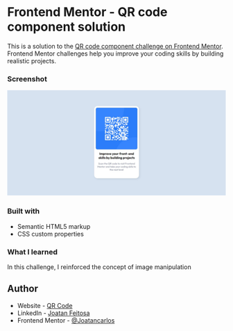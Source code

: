 # Frontend Mentor - QR code component solution

This is a solution to the [QR code component challenge on Frontend Mentor](https://www.frontendmentor.io/challenges/qr-code-component-iux_sIO_H). Frontend Mentor challenges help you improve your coding skills by building realistic projects. 


### Screenshot

![](./screenshot-qr-code.jpg)


### Built with

- Semantic HTML5 markup
- CSS custom properties



### What I learned

In this challenge, I reinforced the concept of image manipulation


## Author

- Website - [QR Code](https://joatancarlos.github.io/qr-code-challenge/)
- LinkedIn - [Joatan Feitosa](www.linkedin.com/in/joatan-feitosa
)
- Frontend Mentor - [@Joatancarlos](https://www.frontendmentor.io/profile/Joatancarlos)


